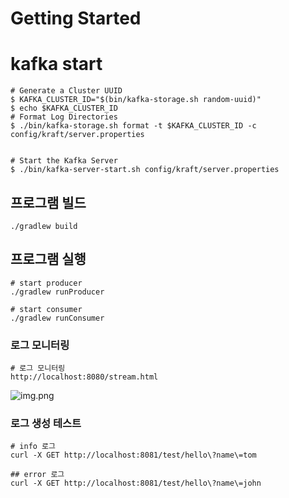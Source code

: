 # Getting Started


# kafka start
```
# Generate a Cluster UUID
$ KAFKA_CLUSTER_ID="$(bin/kafka-storage.sh random-uuid)"
$ echo $KAFKA_CLUSTER_ID
# Format Log Directories
$ ./bin/kafka-storage.sh format -t $KAFKA_CLUSTER_ID -c config/kraft/server.properties


# Start the Kafka Server
$ ./bin/kafka-server-start.sh config/kraft/server.properties
```
## 프로그램 빌드
```shell
./gradlew build
```

## 프로그램 실행
```shell
# start producer
./gradlew runProducer

# start consumer
./gradlew runConsumer
```

### 로그 모니터링
```shell
# 로그 모니터링
http://localhost:8080/stream.html
```
![img.png](img.png)
### 로그 생성 테스트
```shell
# info 로그
curl -X GET http://localhost:8081/test/hello\?name\=tom

## error 로그
curl -X GET http://localhost:8081/test/hello\?name\=john


```

